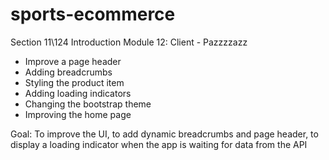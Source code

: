 # sports-ecommerce

Section 11\124 Introduction
Module 12: Client - Pazzzzazz
- Improve a page header
- Adding breadcrumbs
- Styling the product item
- Adding loading indicators
- Changing the bootstrap theme
- Improving the home page

Goal:
To improve the UI, to add dynamic
breadcrumbs and page header,
to display a loading indicator when the app is waiting
for data from the API











